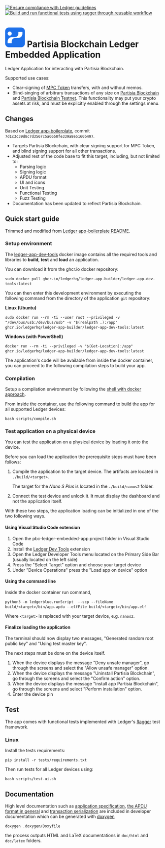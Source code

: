 [![Ensure compliance with Ledger guidelines](https://github.com/partisiablockchain/pbc-ledger-embedded-app/actions/workflows/guidelines_enforcer.yml/badge.svg)](https://github.com/partisiablockchain/pbc-ledger-embedded-app/actions/workflows/guidelines_enforcer.yml)
[![Build and run functional tests using ragger through reusable workflow](https://github.com/partisiablockchain/pbc-ledger-embedded-app/actions/workflows/build_and_functional_tests.yml/badge.svg)](https://github.com/partisiablockchain/pbc-ledger-embedded-app/actions/workflows/build_and_functional_tests.yml)

# ![Partisia Blockchain SVG Logo](./documentation/images/ManagerIcon.svg) Partisia Blockchain Ledger Embedded Application

Ledger Application for interacting with Partisia Blockchain.

Supported use cases:

- Clear-signing of [MPC Token](https://partisiablockchain.gitlab.io/documentation/pbc-fundamentals/governance-system-smart-contracts-overview.html#mpc-tokens) transfers, with and without memos.
- Blind-singing of arbitrary transactions of any size on [Partisia Blockchain](https://browser.partisiablockchain.com/)
  and [Partisia Blockchain Testnet](https://browser.testnet.partisiablockchain.com/). This functionality may put your crypto
  assets at risk, and must be explicitly enabled through the settings menu.

## Changes

Based on [Ledger app-boilerplate](https://github.com/LedgerHQ/app-boilerplate),
commit `7d1c3c39d8c7d3567c5a6650fe339a8e5160b497`.

- Targets Partisia Blockchain, with clear signing support for MPC Token, and blind signing support for all other transactions.
- Adjusted rest of the code base to fit this target, including, but not limited
  to:
  * Parsing logic
  * Signing logic
  * APDU format
  * UI and ícons
  * Unit Testing
  * Functional Testing
  * Fuzz Testing
- Documentation has been updated to reflect Partisia Blockchain.

## Quick start guide

Trimmed and modified from [Ledger app-boilerplate README](https://github.com/LedgerHQ/app-boilerplate).

### Setup environment

The [ledger-app-dev-tools](https://github.com/LedgerHQ/ledger-app-builder/pkgs/container/ledger-app-builder%2Fledger-app-dev-tools) docker image contains all the required tools and libraries to **build**, **test** and **load** an application.

You can download it from the ghcr.io docker repository:

```shell
sudo docker pull ghcr.io/ledgerhq/ledger-app-builder/ledger-app-dev-tools:latest
```

You can then enter this development environment by executing the following command from the directory of the application `git` repository:

**Linux (Ubuntu)**

```shell
sudo docker run --rm -ti --user root --privileged -v "/dev/bus/usb:/dev/bus/usb" -v "$(realpath .):/app" ghcr.io/ledgerhq/ledger-app-builder/ledger-app-dev-tools:latest
```

**Windows (with PowerShell)**

```shell
docker run --rm -ti --privileged -v "$(Get-Location):/app" ghcr.io/ledgerhq/ledger-app-builder/ledger-app-dev-tools:latest
```

The application's code will be available from inside the docker container, you can proceed to the following compilation steps to build your app.

### Compilation

Setup a compilation environment by following the [shell with docker approach](#with-a-terminal).

From inside the container, use the following command to build the app for all
supported Ledger devices:

```shell
bash scripts/compile.sh
```

### Test application on a physical device

You can test the application on a physical device by loading it onto the device.

Before you can load the application the prerequisite steps must have been follows:

1. Compile the application to the target device. The artifacts are located in `./build/<target>`.
   
   The target for the _Nano S Plus_ is located in the `./build/nanos2` folder.

2. Connect the test device and unlock it. It must display the dashboard and not the application itself.

With these two steps, the application loading can be initialized in one of the two following ways.

#### Using Visual Studio Code extension

1. Open the pbc-ledger-embedded-app project folder in Visual Studio Code
2. Install the [Ledger Dev Tools](https://marketplace.visualstudio.com/items?itemName=LedgerHQ.ledger-dev-tools) extension
3. Open the Ledger Developer Tools menu located on the Primary Side Bar (usually located on the left side)
4. Press the "Select Target" option and choose your target device
5. Under "Device Operations" press the "Load app on device" option

#### Using the command line

Inside the docker container run command,
   
```shell
python3 -m ledgerblue.runScript  --scp --fileName build/<target>/bin/app.apdu --elfFile build/<target>/bin/app.elf
```

Where `<target>` is replaced with your target device, e.g. `nanos2`.

#### Finalize loading the application

The terminal should now display two messages, "Generated random root public key" and "Using test master key".

The next steps must be done on the device itself.

1. When the device displays the message "Deny unsafe manager", go through the screens and select the "Allow unsafe manager" option.
2. When the device displays the message "Uninstall Partisia Blockchain", go through the screens and select the "Confirm action" option.
3. When the device displays the message "Install app Partisia Blockchain", go through the screens and select "Perform installation" option.
4. Enter the device pin

## Test

The app comes with functional tests implemented with Ledger's [Ragger](https://github.com/LedgerHQ/ragger) test framework.

### Linux

Install the tests requirements:

```shell
pip install -r tests/requirements.txt
```

Then run tests for all Ledger devices using:

```shell
bash scripts/test-ui.sh
```

## Documentation

High level documentation such as [application specification](documentation/PBC_APP_APDU.md), [the APDU format in general](documentation/APDU.md) and [transaction serialization](documentation/TRANSACTION.md) are included in developer documentation which can be generated with [doxygen](https://www.doxygen.nl)

```shell
doxygen .doxygen/Doxyfile
```

the process outputs HTML and LaTeX documentations in `doc/html` and `doc/latex` folders.
